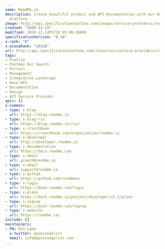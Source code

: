 ```yaml
---
name: ReadMe.io
description: Create beautiful product and API documentation with our developer friendly
  platform.
image: http://api.specificationtoolbox.com/images/service-providers/readme-io.jpg
created: "2020-12-23"
modified: 2020-12-24PST10:05:00-28800
specificationVersion: "0.14"
x-rank: "8"
x-alexaRank: "19328"
url: http://api.specificationtoolbox.com/resources/service-providers/readme-io/
tags:
- Profile
- Postman Doc Search
- Portals
- Management
- Integration Landscape
- Have API
- Documentation
- Design
- API Service Provider
apis: []
x-common:
- type: x-blog
  url: https://blog.readme.io
- type: x-blog-rss
  url: https://blog.readme.io/rss/
- type: x-crunchbase
  url: https://crunchbase.com/organization/readme-io
- type: x-developer
  url: http://developer.readme.io
- type: x-documentation
  url: https://docs.readme.com
- type: x-email
  url: growth@readme.io
- type: x-email
  url: support@readme.io
- type: x-github
  url: https://github.com/readmeio
- type: x-login
  url: https://dash.readme.com/login
- type: x-plans
  url: https://dash.readme.io/project/developer/v1.1/plans
- type: x-signup
  url: https://dash.readme.com/signup
- type: x-website
  url: https://readme.io/
include: []
maintainers:
- FN: Kin Lane
  x-twitter: apievangelist
  email: info@apievangelist.com
...
```

